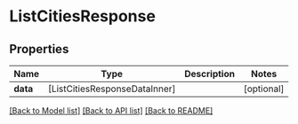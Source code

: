 # ListCitiesResponse

## Properties
Name | Type | Description | Notes
------------ | ------------- | ------------- | -------------
**data** | [ListCitiesResponseDataInner] |  | [optional] 

[[Back to Model list]](../README.md#documentation-for-models) [[Back to API list]](../README.md#documentation-for-api-endpoints) [[Back to README]](../README.md)


